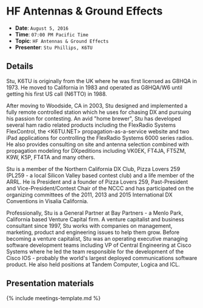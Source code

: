 # HF Antennas & Ground Effects

* **Date**: `August 5, 2016`
* **Time**: `07:00 PM Pacific Time`
* **Topic**: `HF Antennas & Ground Effects`
* **Presenter**: `Stu Phillips, K6TU`

## Details

Stu, K6TU is originally from the UK where he was first licensed as G8HQA in 1973.  He moved to California in 1983 and operated as G8HQA/W6 until getting his first US call (N6TTO) in 1988.

After moving to Woodside, CA in 2003, Stu designed and implemented a fully remote controlled station which he uses for chasing DX and pursuing his passion for contesting.  An avid "home brewer", Stu has developed several ham radio related products including the FlexRadio Systems FlexControl, the <K6TU.NET> propagation-as-a-service website and two iPad applications for controlling the FlexRadio Systems 6000 series radios.  He also provides consulting on site and antenna selection combined with propagation modeling for DXpeditions including VK0EK, FT4JA, FT5ZM, K9W, K5P, FT4TA and many others.

Stu is a member of the Northern California DX Club, Pizza Lovers 259 (PL259 - a local Silicon Valley based contest club) and a life member of the ARRL.  He is President and a founder of Pizza Lovers 259, Past-President and Vice-President/Contest Chair of the NCCC and has participated on the organizing committees of the 2011, 2013 and 2015 International DX Conventions in Visalia California.

Professionally, Stu is a General Partner at Bay Partners - a Menlo Park, California based Venture Capital firm.  A venture capitalist and business consultant since 1997, Stu works with companies on management, marketing, product and engineering issues to help them grow.  Before becoming a venture capitalist, Stu was an operating executive managing software development teams including VP of Central Engineering at Cisco Systems where he led the team responsible for the development of the Cisco IOS - probably the world's largest deployed communications software product.  He also held positions at Tandem Computer, Logica and ICL.


## Presentation materials

{% include meetings-template.md %}

